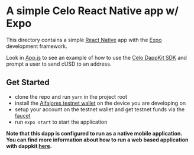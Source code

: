 # A simple Celo React Native app w/ Expo

This directory contains a simple [React Native](https://reactnative.dev/) app with the [Expo](https://expo.io/) development framework. 

Look in [App.js](App.js) to see an example of how to use the [Celo DappKit SDK](https://docs.celo.org/developer-guide/overview/introduction/dappkit) and prompt a user to send cUSD to an address.

## Get Started

- clone the repo and run `yarn` in the project root
- install the [Alfajores testnet wallet](https://celo.org/developers/wallet) on the device you are developing on
- setup your account on the testnet wallet and get testnet funds via the [faucet](https://celo.org/developers/faucet)
- run `expo start` to start the application

**Note that this dapp is configured to run as a native mobile application. You can find more information about how to run a web based application with dappkit [here](https://docs.celo.org/developer-guide/dappkit/usage#dappkit-vs-dappkit-web).**

